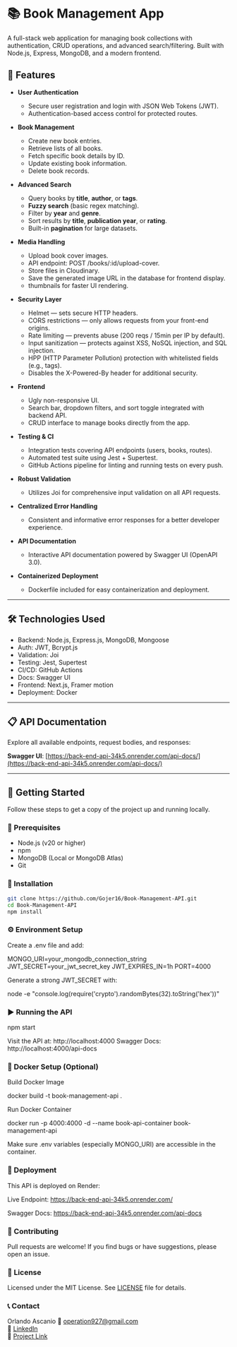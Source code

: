# 📚 Book Management App

A full-stack web application for managing book collections with authentication, CRUD operations, and advanced search/filtering. Built with Node.js, Express, MongoDB, and a modern frontend.

## 🚀 Features

* **User Authentication**
  * Secure user registration and login with JSON Web Tokens (JWT).
  * Authentication-based access control for protected routes.

* **Book Management**
  * Create new book entries.
  * Retrieve lists of all books.
  * Fetch specific book details by ID.
  * Update existing book information.
  * Delete book records.

* **Advanced Search**
  * Query books by **title**, **author**, or **tags**.
  * **Fuzzy search** (basic regex matching).
  * Filter by **year** and **genre**.
  * Sort results by **title**, **publication year**, or **rating**.
  * Built-in **pagination** for large datasets.

* **Media Handling**
  * Upload book cover images.
  * API endpoint: POST /books/:id/upload-cover.
  * Store files in Cloudinary.
  * Save the generated image URL in the database for frontend display.
  * thumbnails for faster UI rendering.

* **Security Layer**
  * Helmet — sets secure HTTP headers.
  * CORS restrictions — only allows requests from your front-end origins.
  * Rate limiting — prevents abuse (200 reqs / 15min per IP by default).
  * Input sanitization — protects against XSS, NoSQL injection, and SQL injection.
  * HPP (HTTP Parameter Pollution) protection with whitelisted fields (e.g., tags).
  * Disables the X-Powered-By header for additional security.

* **Frontend**
  * Ugly non-responsive UI.
  * Search bar, dropdown filters, and sort toggle integrated with backend API.
  * CRUD interface to manage books directly from the app.

* **Testing & CI**

  * Integration tests covering API endpoints (users, books, routes).
  * Automated test suite using Jest + Supertest.
  * GitHub Actions pipeline for linting and running tests on every push.

* **Robust Validation**
  * Utilizes Joi for comprehensive input validation on all API requests.

* **Centralized Error Handling**
  * Consistent and informative error responses for a better developer experience.

* **API Documentation**
  * Interactive API documentation powered by Swagger UI (OpenAPI 3.0).

* **Containerized Deployment**
  * Dockerfile included for easy containerization and deployment.

---

## 🛠️ Technologies Used

  * Backend: Node.js, Express.js, MongoDB, Mongoose
  * Auth: JWT, Bcrypt.js
  * Validation: Joi
  * Testing: Jest, Supertest
  * CI/CD: GitHub Actions
  * Docs: Swagger UI
  * Frontend: Next.js, Framer motion
  * Deployment: Docker

---

## 📋 API Documentation

Explore all available endpoints, request bodies, and responses:

**Swagger UI**: [https://back-end-api-34k5.onrender.com/api-docs/](https://back-end-api-34k5.onrender.com/api-docs/)

---

## 🚦 Getting Started

Follow these steps to get a copy of the project up and running locally.

### 📌 Prerequisites

* Node.js (v20 or higher)
* npm
* MongoDB (Local or MongoDB Atlas)
* Git

### 🔧 Installation

```bash
git clone https://github.com/Gojer16/Book-Management-API.git
cd Book-Management-API
npm install
```

### ⚙️ Environment Setup

Create a .env file and add:

MONGO_URI=your_mongodb_connection_string
JWT_SECRET=your_jwt_secret_key
JWT_EXPIRES_IN=1h
PORT=4000

Generate a strong JWT_SECRET with:

node -e "console.log(require('crypto').randomBytes(32).toString('hex'))"

### ▶️ Running the API

npm start

Visit the API at: http://localhost:4000 Swagger Docs: http://localhost:4000/api-docs

### 🐳 Docker Setup (Optional)

Build Docker Image

docker build -t book-management-api .

Run Docker Container

docker run -p 4000:4000 -d --name book-api-container book-management-api

Make sure .env variables (especially MONGO_URI) are accessible in the container.

### 🚀 Deployment

This API is deployed on Render:

Live Endpoint: https://back-end-api-34k5.onrender.com/

Swagger Docs: https://back-end-api-34k5.onrender.com/api-docs

### 🤝 Contributing

Pull requests are welcome! If you find bugs or have suggestions, please open an issue.

### 📝 License

Licensed under the MIT License. See [LICENSE](./LICENSE) file for details.  

### 📞 Contact

Orlando Ascanio
📧 [operation927@gmail.com](mailto:operation927@gmail.com)  
🔗 [LinkedIn](https://www.linkedin.com/in/orlando-ascanio-dev)  
🔗 [Project Link](https://github.com/Gojer16/Book-Management-API)


